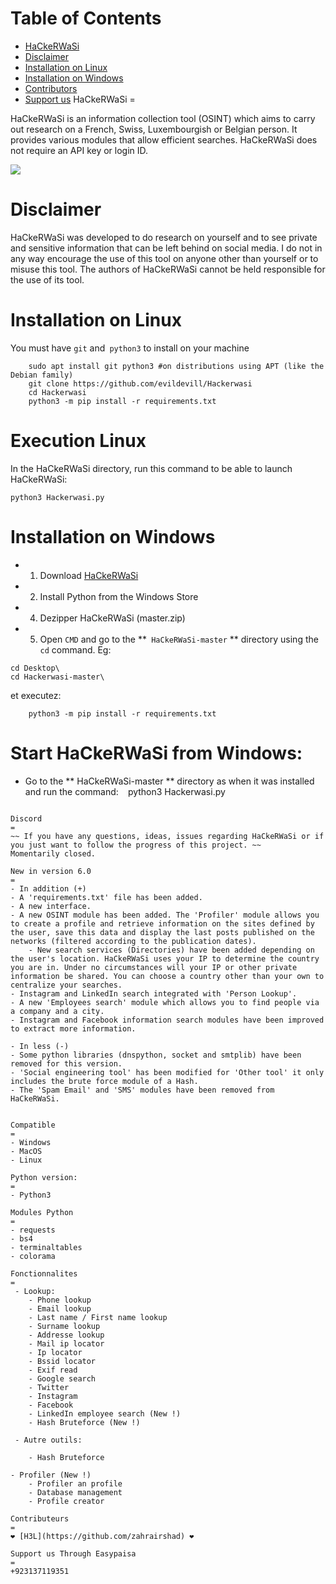Table of Contents
=

* [HaCkeRWaSi](#HaCkeRWaSi)
* [Disclaimer](#Disclaimer)
* [Installation on Linux](#Installation-on-Linux)
* [Installation on Windows](#Installation-on-Windows)
* [Contributors](#Contributors)
* [Support us](#Support-us)
HaCkeRWaSi
=

HaCkeRWaSi is an information collection tool (OSINT) which aims to carry out research on a French, Swiss, Luxembourgish or Belgian person. It provides various modules that allow efficient searches. HaCkeRWaSi does not require an API key or login ID.

![](https://i.ibb.co/YdvfVPw/Capture.png)

Disclaimer
=
HaCkeRWaSi was developed to do research on yourself and to see private and sensitive information that can be left behind on social media. I do not in any way encourage the use of this tool on anyone other than yourself or to misuse this tool. The authors of HaCkeRWaSi cannot be held responsible for the use of its tool.

Installation on Linux
=
You must have `git` and` python3` to install on your machine
```
    sudo apt install git python3 #on distributions using APT (like the Debian family)
    git clone https://github.com/evildevill/Hackerwasi
    cd Hackerwasi
    python3 -m pip install -r requirements.txt
```    

Execution Linux
=
In the HaCkeRWaSi directory, run this command to be able to launch HaCkeRWaSi:
```
python3 Hackerwasi.py
```

Installation on Windows
=
- 1. Download [HaCkeRWaSi](https://github.com/evildevill/HaCkeRWaSi/archive/master.zip)
- 2. Install Python from the Windows Store
- 4. Dezipper HaCkeRWaSi (master.zip)
- 5. Open `CMD` and go to the **` HaCkeRWaSi-master` ** directory using the `cd` command.
     Eg:
```
cd Desktop\
cd Hackerwasi-master\
``` 
et executez:
```
    python3 -m pip install -r requirements.txt
```

Start HaCkeRWaSi from Windows:
=
- Go to the ** HaCkeRWaSi-master ** directory as when it was installed and run the command:
`` ``
python3 Hackerwasi.py
```

Discord
=
~~ If you have any questions, ideas, issues regarding HaCkeRWaSi or if you just want to follow the progress of this project. ~~
Momentarily closed.

New in version 6.0
=
- In addition (+)
- A 'requirements.txt' file has been added.
- A new interface.
- A new OSINT module has been added. The 'Profiler' module allows you to create a profile and retrieve information on the sites defined by the user, save this data and display the last posts published on the networks (filtered according to the publication dates).
	- New search services (Directories) have been added depending on the user's location. HaCkeRWaSi uses your IP to determine the country you are in. Under no circumstances will your IP or other private information be shared. You can choose a country other than your own to centralize your searches.
- Instagram and LinkedIn search integrated with 'Person Lookup'.
- A new 'Employees search' module which allows you to find people via a company and a city.
- Instagram and Facebook information search modules have been improved to extract more information.

- In less (-)
- Some python libraries (dnspython, socket and smtplib) have been removed for this version.
- 'Social engineering tool' has been modified for 'Other tool' it only includes the brute force module of a Hash.
- The 'Spam Email' and 'SMS' modules have been removed from HaCkeRWaSi.


Compatible
=
- Windows
- MacOS
- Linux

Python version:
=
- Python3

Modules Python
=
- requests
- bs4
- terminaltables
- colorama

Fonctionnalites
=
 - Lookup:
	- Phone lookup
	- Email lookup
	- Last name / First name lookup
	- Surname lookup
	- Addresse lookup
	- Mail ip locator
	- Ip locator
	- Bssid locator
	- Exif read
	- Google search
	- Twitter
	- Instagram
	- Facebook
	- LinkedIn employee search (New !)
	- Hash Bruteforce (New !)

 - Autre outils:

	- Hash Bruteforce

- Profiler (New !)
	- Profiler an profile
	- Database management
	- Profile creator

Contributeurs
=
❤️ [H3L](https://github.com/zahrairshad) ❤

Support us Through Easypaisa
=
+923137119351
